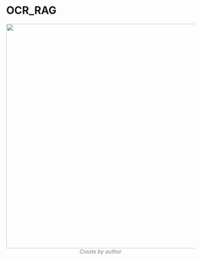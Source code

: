 # OCR_RAG

<center><img width="600" src="./example.gif"></center>
<center><em style="color:gray;">Create by author</em></center><br>
